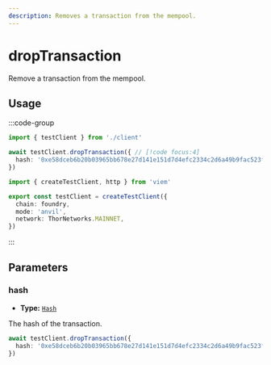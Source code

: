 ```yaml
---
description: Removes a transaction from the mempool.
---
```


# dropTransaction

Remove a transaction from the mempool.

## Usage

:::code-group

```ts [example.ts]
import { testClient } from './client'

await testClient.dropTransaction({ // [!code focus:4]
  hash: '0xe58dceb6b20b03965bb678e27d141e151d7d4efc2334c2d6a49b9fac523f7364'
})
```

```ts [client.ts]
import { createTestClient, http } from 'viem'

export const testClient = createTestClient({
  chain: foundry,
  mode: 'anvil',
  network: ThorNetworks.MAINNET, 
})
```

:::

## Parameters

### hash

- **Type:** [`Hash`](/docs/glossary/types#hash)

The hash of the transaction.

```ts
await testClient.dropTransaction({
  hash: '0xe58dceb6b20b03965bb678e27d141e151d7d4efc2334c2d6a49b9fac523f7364', // [!code focus]
})
```
